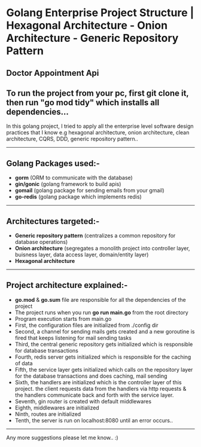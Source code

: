 # Golang Enterprise Project Structure | Hexagonal Architecture - Onion Architecture - Generic Repository Pattern

## Doctor Appointment Api

To run the project from your pc, first git clone it, then run "go mod tidy" which installs all dependencies...
---

In this golang project, I tried to apply all the enterprise level software design practices that I know e.g hexagonal architecture, onion architecture, clean architecture, CQRS, DDD, generic repository pattern..

---

## Golang Packages used:-

- **gorm** (ORM to communicate with the database)
- **gin/gonic** (golang framework to build apis)
- **gomail** (golang package for sending emails from your gmail)
- **go-redis** (golang package which implements redis)

---

## Architectures targeted:-

- **Generic repository pattern** (centralizes a common repository for database operations)
- **Onion architecture** (segregates a monolith project into controller layer, buisness layer, data access layer, domain/entity layer)
- **Hexagonal architecture**

---

## Project architecture explained:-

- **go.mod** & **go.sum** file are responsible for all the dependencies of the project
- The project runs when you run **go run main.go** from the root directory
- Program execution starts from main.go
- First, the configuration files are initialized from ./config dir
- Second, a channel for sending mails gets created and a new goroutine is fired that keeps listening for mail sending tasks
- Third, the central generic repository gets initialized which is responsible for database transactions
- Fourth, redis server gets initialized which is responsible for the caching of data
- Fifth, the service layer gets initialized which calls on the repository layer for the database transactions and does caching, mail sending
- Sixth, the handlers are initialized which is the controller layer of this project. the client requests data from the handlers via http requests & the handlers communicate back and forth with the service layer.
- Seventh, gin router is created with default middlewares
- Eighth, middlewares are initialized
- Ninth, routes are initialized
- Tenth, the server is run on localhost:8080 until an error occurs..

---

Any more suggestions please let me know.. :)
